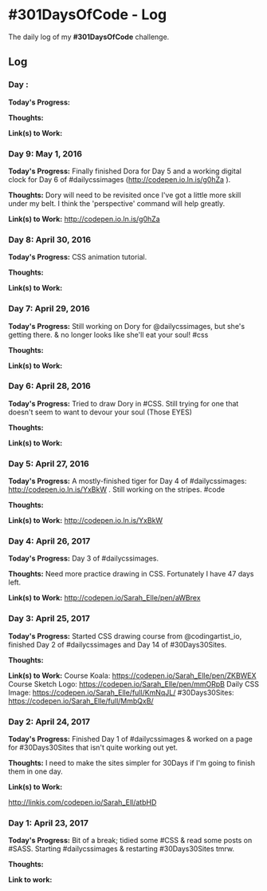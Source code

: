 # #301DaysOfCode - Log
The daily log of my **#301DaysOfCode** challenge.

## Log

### Day : 

**Today's Progress:**

**Thoughts:**

**Link(s) to Work:**

### Day 9: May 1, 2016

**Today's Progress:** Finally finished Dora for Day 5 and a working digital clock for Day 6 of #dailycssimages (http://codepen.io.ln.is/g0hZa ).

**Thoughts:** Dory will need to be revisited once I've got a little more skill under my belt. I think the 'perspective' command will help greatly.

**Link(s) to Work:** http://codepen.io.ln.is/g0hZa

### Day 8: April 30, 2016

**Today's Progress:** CSS animation tutorial.

**Thoughts:**

**Link(s) to Work:**

### Day 7: April 29, 2016

**Today's Progress:** Still working on Dory for @dailycssimages, but she's getting there. & no longer looks like she'll eat your soul! #css

**Thoughts:**

**Link(s) to Work:**

### Day 6: April 28, 2016

**Today's Progress:** Tried to draw Dory in #CSS. Still trying for one that doesn't seem to want to devour your soul (Those EYES)

**Thoughts:**

**Link(s) to Work:**

### Day 5: April 27, 2016

**Today's Progress:** A mostly-finished tiger for Day 4 of #dailycssimages: http://codepen.io.ln.is/YxBkW . Still working on the stripes. #code

**Thoughts:**

**Link(s) to Work:** http://codepen.io.ln.is/YxBkW

### Day 4: April 26, 2017

**Today's Progress:** Day 3 of #dailycssimages.

**Thoughts:** Need more practice drawing in CSS. Fortunately I have 47 days left.

**Link(s) to Work:** http://codepen.io/Sarah_Elle/pen/aWBrex

### Day 3: April 25, 2017

**Today's Progress:** Started CSS drawing course from @codingartist_io, finished Day 2 of #dailycssimages and Day 14 of #30Days30Sites.

**Thoughts:**

**Link(s) to Work:**
Course Koala: https://codepen.io/Sarah_Elle/pen/ZKBWEX
Course Sketch Logo: https://codepen.io/Sarah_Elle/pen/mmORpB
Daily CSS Image: https://codepen.io/Sarah_Elle/full/KmNqJL/
#30Days30Sites: https://codepen.io/Sarah_Elle/full/MmbQxB/


### Day 2: April 24, 2017

**Today's Progress:** Finished Day 1 of #dailycssimages & worked on a page for #30Days30Sites that isn't quite working out yet.

**Thoughts:** I need to make the sites simpler for 30Days if I'm going to finish them in one day.

**Link(s) to Work:**

http://linkis.com/codepen.io/Sarah_Ell/atbHD

### Day 1: April  23, 2017

**Today's Progress:** Bit of a break; tidied some #CSS & read some posts on #SASS. Starting #dailycssimages & restarting #30Days30Sites tmrw.

**Thoughts:**

**Link to work:**


